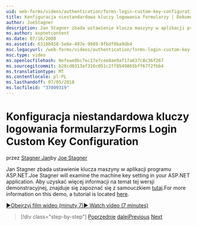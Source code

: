 ```yaml
---
uid: web-forms/videos/authentication/forms-login-custom-key-configuration
title: Konfiguracja niestandardowa kluczy logowania formularzy | Dokumentacja firmy Microsoft
author: JoeStagner
description: Jan Stagner zbada ustawienie klucza maszyny w aplikacji programu ASP.NET. Aby uzyskać więcej informacji na temat tej wersji demonstracyjnej samouczek znajduje się w tym miejscu.
ms.author: aspnetcontent
ms.date: 07/16/2008
ms.assetid: 6310b458-5e6e-497e-9989-9fbdf0ba9db4
msc.legacyurl: /web-forms/videos/authentication/forms-login-custom-key-configuration
msc.type: video
ms.openlocfilehash: 0efeae0bc7ec17e7cee8ae9af17a637c8c36f267
ms.sourcegitcommit: b28cd0313af316c051c2ff8549865bff67f2fbb4
ms.translationtype: MT
ms.contentlocale: pl-PL
ms.lasthandoff: 07/05/2018
ms.locfileid: "37809319"
---
```

<a name="forms-login-custom-key-configuration"></a><span data-ttu-id="161b1-104">Konfiguracja niestandardowa kluczy logowania formularzy</span><span class="sxs-lookup"><span data-stu-id="161b1-104">Forms Login Custom Key Configuration</span></span>
====================
<span data-ttu-id="161b1-105">przez [Stagner Jan](https://github.com/JoeStagner)</span><span class="sxs-lookup"><span data-stu-id="161b1-105">by [Joe Stagner](https://github.com/JoeStagner)</span></span>

<span data-ttu-id="161b1-106">Jan Stagner zbada ustawienie klucza maszyny w aplikacji programu ASP.NET.</span><span class="sxs-lookup"><span data-stu-id="161b1-106">Joe Stagner will examine the machine key setting in your ASP.NET application.</span></span> <span data-ttu-id="161b1-107">Aby uzyskać więcej informacji na temat tej wersji demonstracyjnej, znajduje się zapoznać się z samouczkiem [tutaj](../../overview/older-versions-security/introduction/forms-authentication-configuration-and-advanced-topics-vb.md).</span><span class="sxs-lookup"><span data-stu-id="161b1-107">For more information on this demo, a tutorial is located [here](../../overview/older-versions-security/introduction/forms-authentication-configuration-and-advanced-topics-vb.md).</span></span>

[<span data-ttu-id="161b1-108">&#9654;Obejrzyj film wideo (minuty 7)</span><span class="sxs-lookup"><span data-stu-id="161b1-108">&#9654; Watch video (7 minutes)</span></span>](https://channel9.msdn.com/Blogs/ASP-NET-Site-Videos/forms-login-custom-key-configuration)

> [!div class="step-by-step"]
> <span data-ttu-id="161b1-109">[Poprzednie](asp-forms-login-relocation.md)
> [dalej](add-custom-data-to-the-authentication-method.md)</span><span class="sxs-lookup"><span data-stu-id="161b1-109">[Previous](asp-forms-login-relocation.md)
[Next](add-custom-data-to-the-authentication-method.md)</span></span>
